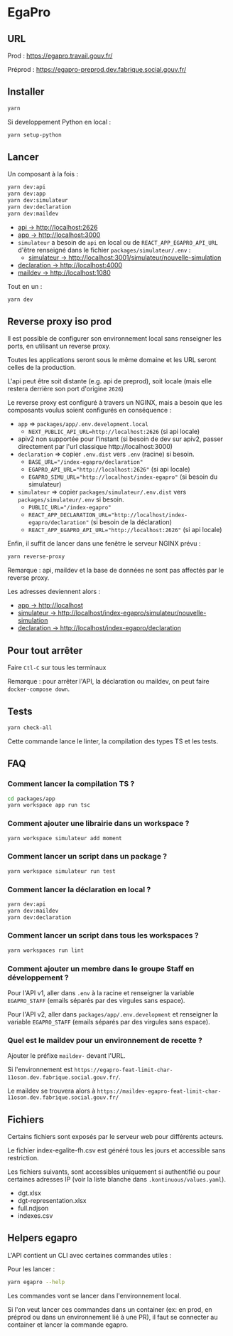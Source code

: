 # EgaPro

## URL

Prod : <https://egapro.travail.gouv.fr/>

Préprod : <https://egapro-preprod.dev.fabrique.social.gouv.fr/>

## Installer

```bash
yarn
```

Si developpement Python en local :

```bash
yarn setup-python
```

## Lancer

Un composant à la fois :

```bash
yarn dev:api
yarn dev:app
yarn dev:simulateur
yarn dev:declaration
yarn dev:maildev
```

- [api         -> http://localhost:2626](http://localhost:2626)
- [app         -> http://localhost:3000](http://localhost:3000)
- `simulateur` a besoin de `api` en local ou de `REACT_APP_EGAPRO_API_URL` d'être renseigné dans le fichier `packages/simulateur/.env` :
  - [simulateur  -> http://localhost:3001/simulateur/nouvelle-simulation](http://localhost:3001/simulateur/nouvelle-simulation)
- [declaration -> http://localhost:4000](http://localhost:4000)
- [maildev     -> http://localhost:1080](http://localhost:1080)

Tout en un :

```bash
yarn dev
```

## Reverse proxy iso prod

Il est possible de configurer son environnement local sans renseigner les ports, en utilisant un reverse proxy.

Toutes les applications seront sous le même domaine et les URL seront celles de la production.

L'api peut être soit distante (e.g. api de preprod), soit locale (mais elle restera derrière son port d'origine `2626`)

Le reverse proxy est configuré à travers un NGINX, mais a besoin que les composants voulus soient configurés en conséquence :

- `app` => `packages/app/.env.development.local`
  - `NEXT_PUBLIC_API_URL=http://localhost:2626` (si api locale)
- apiv2 non supportée pour l'instant (si besoin de dev sur apiv2, passer directement par l'url classique http://localhost:3000)
- `declaration` => copier `.env.dist` vers `.env` (racine) si besoin.
  - `BASE_URL="/index-egapro/declaration"`
  - `EGAPRO_API_URL="http://localhost:2626"` (si api locale)
  - `EGAPRO_SIMU_URL="http://localhost/index-egapro"` (si besoin du simulateur)
- `simulateur` => copier `packages/simulateur/.env.dist` vers `packages/simulateur/.env` si besoin.
  - `PUBLIC_URL="/index-egapro"`
  - `REACT_APP_DECLARATION_URL="http://localhost/index-egapro/declaration"` (si besoin de la déclaration)
  - `REACT_APP_EGAPRO_API_URL="http://localhost:2626"` (si api locale)

Enfin, il suffit de lancer dans une fenêtre le serveur NGINX prévu :

```bash
yarn reverse-proxy
```

Remarque : api, maildev et la base de données ne sont pas affectés par le reverse proxy.

Les adresses deviennent alors :

- [app         -> http://localhost](http://localhost)
- [simulateur  -> http://localhost/index-egapro/simulateur/nouvelle-simulation](http://localhost/index-egapro/simulateur/nouvelle-simulation)
- [declaration -> http://localhost/index-egapro/declaration](http://localhost/index-egapro/declaration)

## Pour tout arrêter

Faire `Ctl-C` sur tous les terminaux

Remarque : pour arrêter l'API, la déclaration ou maildev, on peut faire `docker-compose down`.

## Tests

```bash
yarn check-all
```

Cette commande lance le linter, la compilation des types TS et les tests.

## FAQ

### Comment lancer la compilation TS ?

```bash
cd packages/app
yarn workspace app run tsc
```

### Comment ajouter une librairie dans un workspace ?

````bash
yarn workspace simulateur add moment
````

### Comment lancer un script dans un package ?

````bash
yarn workspace simulateur run test
````

### Comment lancer la déclaration en local ?

```bash
yarn dev:api
yarn dev:maildev
yarn dev:declaration
```

### Comment lancer un script dans tous les workspaces ?

````bash
yarn workspaces run lint
````

### Comment ajouter un membre dans le groupe Staff en développement ?

Pour l'API v1, aller dans `.env` à la racine et renseigner la variable `EGAPRO_STAFF` (emails séparés par des virgules sans espace).

Pour l'API v2, aller dans `packages/app/.env.development` et renseigner la variable `EGAPRO_STAFF` (emails séparés par des virgules sans espace).

### Quel est le maildev pour un environnement de recette ?

Ajouter le préfixe `maildev-` devant l'URL.

Si l'environnement est `https://egapro-feat-limit-char-11oson.dev.fabrique.social.gouv.fr/`.

Le maildev se trouvera alors à `https://maildev-egapro-feat-limit-char-11oson.dev.fabrique.social.gouv.fr/`

## Fichiers

Certains fichiers sont exposés par le serveur web pour différents acteurs.

Le fichier index-egalite-fh.csv est généré tous les jours et accessible sans restriction.

Les fichiers suivants, sont accessibles uniquement si authentifié ou pour certaines adresses IP (voir la liste blanche dans `.kontinuous/values.yaml`).

- dgt.xlsx
- dgt-representation.xlsx
- full.ndjson
- indexes.csv

## Helpers egapro

L'API contient un CLI avec certaines commandes utiles :

Pour les lancer :

```sh
yarn egapro --help
```

Les commandes vont se lancer dans l'environnement local.

Si l'on veut lancer ces commandes dans un container (ex: en prod, en préprod ou dans un environnement lié à une PR), il faut se connecter au container et lancer la commande egapro.
